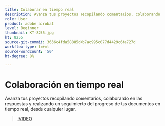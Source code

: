 ```yaml
---
title: Colaborar en tiempo real
description: Avanza tus proyectos recopilando comentarios, colaborando en respuestas y realizando un seguimiento del progreso de tus documentos en tiempo real, desde cualquier lugar
role: User
product: adobe acrobat
level: Beginner
thumbnail: KT-8255.jpg
kt: 8255
source-git-commit: 3636c4fda58885d4b7ac995c077d4429c6fa727d
workflow-type: tm+mt
source-wordcount: '50'
ht-degree: 8%

---
```


# Colaboración en tiempo real

Avanza tus proyectos recopilando comentarios, colaborando en las respuestas y realizando un seguimiento del progreso de tus documentos en tiempo real, desde cualquier lugar.

>[!VIDEO](https://video.tv.adobe.com/v/337500?hidetitle=true)
